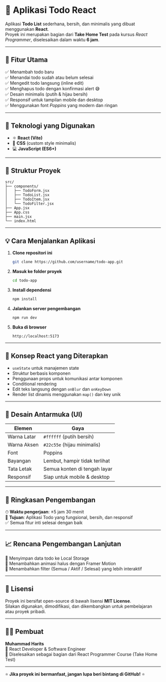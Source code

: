 # 📝 Aplikasi Todo React

Aplikasi **Todo List** sederhana, bersih, dan minimalis yang dibuat menggunakan **React**.  
Proyek ini merupakan bagian dari **Take Home Test** pada kursus *React Programmer*, diselesaikan dalam waktu **6 jam**.

---

## 🚀 Fitur Utama

✅ Menambah todo baru  
✅ Menandai todo sudah atau belum selesai  
✅ Mengedit todo langsung (inline edit)  
✅ Menghapus todo dengan konfirmasi alert 😅  
✅ Desain minimalis (putih & hijau bersih)  
✅ Responsif untuk tampilan mobile dan desktop  
✅ Menggunakan font *Poppins* yang modern dan ringan  

---

## 🧠 Teknologi yang Digunakan

- ⚛️ **React (Vite)**
- 🎨 **CSS** (custom style minimalis)
- 💻 **JavaScript (ES6+)**

---

## 🧩 Struktur Proyek

```
src/
├── components/
│   ├── TodoForm.jsx
│   ├── TodoList.jsx
│   ├── TodoItem.jsx
│   └── TodoFilter.jsx
├── App.jsx
├── App.css
├── main.jsx
└── index.html
```

---

## 💡 Cara Menjalankan Aplikasi

1. **Clone repositori ini**
   ```bash
   git clone https://github.com/username/todo-app.git
   ```

2. **Masuk ke folder proyek**
   ```bash
   cd todo-app
   ```

3. **Install dependensi**
   ```bash
   npm install
   ```

4. **Jalankan server pengembangan**
   ```bash
   npm run dev
   ```

5. **Buka di browser**
   ```
   http://localhost:5173
   ```

---

## 🧰 Konsep React yang Diterapkan

- `useState` untuk manajemen state
- Struktur berbasis komponen
- Penggunaan props untuk komunikasi antar komponen
- Conditional rendering
- Edit teks langsung dengan `onBlur` dan `onKeyDown`
- Render list dinamis menggunakan `map()` dan key unik

---

## 🎨 Desain Antarmuka (UI)

| Elemen | Gaya |
|--------|------|
| Warna Latar | `#ffffff` (putih bersih) |
| Warna Aksen | `#22c55e` (hijau minimalis) |
| Font | Poppins |
| Bayangan | Lembut, hampir tidak terlihat |
| Tata Letak | Semua konten di tengah layar |
| Responsif | Siap untuk mobile & desktop |

---

## 📅 Ringkasan Pengembangan

⏱ **Waktu pengerjaan**: ±5 jam 30 menit  
🎯 **Tujuan**: Aplikasi Todo yang fungsional, bersih, dan responsif  
✅ Semua fitur inti selesai dengan baik  

---

## 📈 Rencana Pengembangan Lanjutan

🔹 Menyimpan data todo ke Local Storage  
🔹 Menambahkan animasi halus dengan Framer Motion  
🔹 Menambahkan filter (Semua / Aktif / Selesai) yang lebih interaktif  

---

## 📜 Lisensi

Proyek ini bersifat open-source di bawah lisensi **MIT License**.  
Silakan digunakan, dimodifikasi, dan dikembangkan untuk pembelajaran atau proyek pribadi.

---

## 👨‍💻 Pembuat

**Muhammad Harits**  
🧩 React Developer & Software Engineer  
📅 Diselesaikan sebagai bagian dari React Programmer Course (Take Home Test)

---

⭐ **Jika proyek ini bermanfaat, jangan lupa beri bintang di GitHub!** ⭐